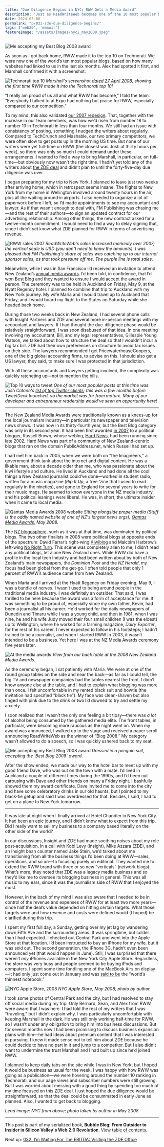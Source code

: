 ```yaml
---
title: "Due Diligence Begins in NYC; RWW Gets a Media Award"
description: "Just as ReadWriteWeb becomes one of the 10 most popular blogs in the world, I travel to New York to meet with Ziff Davis Enterprise about its proposed acquisition."
date: 2024-05-08
permalink: "p/031-zde-due-diligence-begins/"
tags: ['web20', 'memoir']
featureImage: "/assets/images/nyc2_may2008.jpeg"
---
```


![Me accepting my Best Blog 2008 award](/assets/images/nyc2_may2008.jpeg)

As soon as I got back home, RWW made it to the top 10 on Technorati. We were now one of the world’s ten most popular blogs, based on how many websites had linked to us in the last six months. Alex had spotted it first, and Marshall confirmed it with a screenshot.

![Technorati top 10](/assets/images/2446087008_86ee672e61_o.png)
*Marshall's screenshot [dated 27 April 2008](https://flickr.com/photos/16765047@N00/2446087008/), showing the first time RWW made it into the Technorati top 10!*

“I really am proud of us all and what RWW has become,” I told the team. “Everybody I talked to at Expo had nothing but praise for RWW, especially compared to our competition.”

To my mind, this also validated [our 2007 redesign](/p/026-rww-redesign-2007-crunchies/). That, together with the increase in our team members, was how we’d risen from number 18 to number 10 in Technorati in less than four months. We still had an issue with consistency of posting, something I nudged the writers about regularly. Compared to TechCrunch and Mashable, our two primary competitors, we were often slow to get posts up in the morning US time. But none of our writers were yet full-time on RWW (the closest was Josh at thirty hours per week), so there was only so much I could demand under these arrangements. I wanted to find a way to bring Marshall, in particular, on full-time—but obviously now wasn’t the right time. I hadn’t yet told any of the writers about [the ZDE deal](/p/030-rww-acquisition-deal-2008/) and didn’t plan to until the forty-five-day due diligence was over.

I began preparing for my trip to New York. I planned to leave just two weeks after arriving home, which in retrospect seems insane. The flights to New York from my home in Wellington involved around twenty hours in the air, plus all the waiting around in airports. I also needed to organize a lot of paperwork before I left, so I’d made appointments to see my accountant and lawyer. As if that wasn’t enough to deal with, FM Publishing was chasing me—and the rest of their authors—to sign an updated contract for our advertising relationship. Among other things, the new contract asked for a twelve-month commitment. I would need to find a way to delay signing that, since I didn’t yet know what ZDE planned for RWW in terms of advertising revenue.

![RWW sales 2007](/assets/images/rww_sales_2007.png)
*ReadWriteWeb's sales increased markedly over 2007; the vertical scale is USD (you don't need to know the amounts). I was pleased that FM Publishing's share of sales was catching up to our internal sponsor sales, as that took pressure off me. The purple line is total sales.*

Meanwhile, while I was in San Francisco I’d received an invitation to attend New Zealand’s [annual media awards](https://web.archive.org/web/20080510231401/http://www.qantasmediaawards.co.nz/web.html). I’d been told, in confidence, that I’d won Best Blog and they wanted to ensure I would accept the award in person. The ceremony was to be held in Auckland on Friday, May 9, at the Hyatt Regency hotel. I planned to combine that trip to Auckland with my New York journey. My wife Maria and I would travel up to Auckland that Friday, and I would board my flight to the States on Saturday while she headed back home.

During those two weeks back in New Zealand, I had several phone calls with Insight Partners and ZDE and several more in-person meetings with my accountant and lawyers. If I had thought the due-diligence phase would be relatively straightforward, I was soon disabused of that idea. In one meeting involving my accountant, Bill, and my legal representatives, Gillespie Young Watson, we talked about how to structure the deal so that I wouldn’t incur a big tax bill. ZDE had their own preferences on structure to avoid tax issues on their side. The lawyers recommended I get PricewaterhouseCoopers, one of the big global accounting firms, to advise on this. I should also get a US lawyer, they said, to make sure I was protected in that jurisdiction. 

With all these accountants and lawyers getting involved, the complexity was quickly ratcheting up—not to mention the bills.

![Top 10 ways to tweet](/assets/images/twitter-top10-chart.jpeg)
*One of our most popular posts at this time was Josh Catone's [list of top Twitter clients](https://web.archive.org/web/20080404035533/readwriteweb.com/archives/top_twitter_clients_definitive_list.php); this was a few months before TweetDeck launched, so the market was far from mature. Many of our developer and entrepreneur readership would've seen an opportunity here!*

*** 

The New Zealand Media Awards were traditionally known as a knees-up for the local journalism industry—in particular its newspaper and television news shows. It was now in its thirty-fourth year, but the Best Blog category was only in its second year. It had been first awarded [in 2007](https://web.archive.org/web/20070706223411/http://www.qantasmediaawards.co.nz/websites.htm) to a political blogger, Russell Brown, whose weblog, [Hard News](https://web.archive.org/web/20080416043135/http://www.publicaddress.net/default,47.sm), had been running since late 2002. Hard News was part of a community of New Zealand-centric blogs that ran on the domain PublicAddress.net, which Russell had set up.

I had met him back in 2005, when we were both on "the Imagineers," a government think tank about the internet and digital content. He was a likable man, about a decade older than me, who was passionate about the kiwi lifestyle and culture. He lived in Auckland and had done all the cool things a New Zealand journalist could’ve done—worked in student radio, written for a music magazine (*Rip It Up*, a free ’zine that I used to read regularly in the nineties), and gone to England for several years to write for their music mags. He seemed to know everyone in the NZ media industry, and his political leanings were liberal. He was, in short, the ultimate insider when it came to local media.

![Qantas Media Awards 2008 website](/assets/images/2008_qantas_media_awards_website_may08.png)
*Sitting alongside proper media (Stuff is the oddly named website of one of NZ's largest news orgs); [Qantas Media Awards](https://web.archive.org/web/20080510231401/http://www.qantasmediaawards.co.nz:80/web.html), May 2008.*

The [NZ blogosphere](https://web.archive.org/web/20080422054042/http://kiwiology.co.nz/), such as it was at that time, was dominated by political blogs. The two other finalists in 2008 were political blogs at opposite ends of the spectrum: David Farrar’s right-wing [Kiwiblog](https://web.archive.org/web/20080510222238/http://kiwiblog.co.nz/) and Malcolm Harbrow’s left-wing [No Right Turn](https://web.archive.org/web/20080516173357/http://norightturn.blogspot.com/). This scene was completely alien to me; I didn’t read any political blogs, let alone New Zealand ones. While RWW did have a profile in the local tech industry and had been written about by both of New Zealand’s main newspapers, the *Dominion Post* and the *NZ Herald*, my focus had been global from the get-go. I often told people that only 1 percent of RWW’s audience came from New Zealand.

When Maria and I arrived at the Hyatt Regency on Friday evening, May 9, I was a bundle of nerves. I wasn’t used to being around people in the traditional media industry. I was definitely an outsider. That said, I was thrilled to be here because the award was a form of acceptance for me. It was something to be proud of, especially since my own father, Kevin, had been a journalist all his career. He'd worked for the daily newspapers of Dunedin and Timaru while I was a young child, and then in 1981, when I was nine, he and his wife Judy moved their four small children (I was the eldest) up to Wellington, where he worked for a farming magazine, *Dairy Exporter*, for the rest of his career. I never expected to follow in his footsteps; I hadn’t trained to be a journalist, and when I started RWW in 2003, it wasn’t intended to be a business. Yet here I was at the NZ Media Awards ceremony five years later.

![At the media awards](/assets/images/qantas_media_awards08_seatview.jpeg)
*View from our back table at the 2008 New Zealand Media Awards.*

As the ceremony began, I sat patiently with Maria. We were at one of the round group tables on the side and near the back—as far as I could tell, the big TV and newspaper companies had the tables nearest the front. I didn’t know anyone else at the table, and I had to explain what blogging was more than once. I felt uncomfortable in my rented black suit and bowtie (the invitation had specified “black tie”). My face was clean-shaven but also tinged with pink due to the drink or two I’d downed to try and settle my anxiety. 

I soon realized that I wasn’t the only one feeling a bit tipsy—there was *a lot* of alcohol being consumed by the gathered media elite. The front tables, in particular, were becoming more raucous as the night went on. When my award was announced, I walked up to the stage and received a paper scroll announcing ReadWriteWeb as the winner of “Blog 2008.” My category wasn’t allowed to do a speech, so I was quickly ushered back to my seat.

![Me accepting my Best Blog 2008 award](/assets/images/receiving_award_2008.jpg)
*Dressed in a penguin suit, accepting the 'Best Blog 2008' award.*

After the show ended, we made our way to the hotel bar to meet up with my good friend Dave, who was out on the town with a mate. I’d lived in Auckland a couple of different times during the 1990s, and I’d been out carousing with Dave and other friends on many a Friday night. I bashfully showed them my award certificate. Dave invited me to come into the city and have some celebratory drinks in our old haunts, but I pointed to my black-tie getup and said I was overdressed for that. Besides, I said, I had to get on a plane to New York tomorrow.

***

It was late at night when I finally arrived at Hotel Chandler in New York City. It had been an epic journey, and I didn’t know what to expect from this trip. Did I really want to sell my business to a company based literally on the other side of the world? 

In our discussions, Insight and ZDE had made soothing noises about my role post-acquisition. In a call with Kobi Levy (Insight), Mike Azzara (ZDE), and an Insight bean counter named Jake Stein, we’d talked about me transitioning from all the business things I’d been doing at RWW—sales, operations, and so on—to focusing purely on editorial. They wanted me to extend the RWW brand with three or so new “verticals” (network blogs). What’s more, they noted that ZDE was a legacy media business and so they’d like me to oversee its blogging business in general. This was all music to my ears, since it was the journalism side of RWW that I enjoyed the most. 

However, in the back of my mind I was also aware that I needed to be in control of the revenue and expenses of RWW for at least two more years—since half the deal’s value depended on hitting certain targets. What those targets were and how revenue and costs were defined would (I hoped) be clarified during this trip. 

I spent my first full day, a Sunday, getting over my jet lag by wandering down Fifth Ave and the surrounding areas. It was springtime, but colder than I had expected. I checked out Central Park and went into the Apple Store at that location. I’d been instructed to buy an iPhone for my wife, but it was sold out. The second generation, the iPhone 3G, hadn’t even been announced yet (that would happen in June). Still, I was surprised that there weren’t *any* iPhones available in the New York City Apple Store. Regardless, the store was very busy and people seemed to be buying iPods and computers. I spent some time fondling one of the MacBook Airs on display—it had only just come out in January and was [said to be](https://www.ebuyer.com/blog/history-of-apple-laptop-computers/) the “world’s thinnest notebook.” 

![NYC Apple Store, 2008](/assets/images/nyc_applestore_may2008.jpeg)
*NYC Apple Store, May 2008; photo by author.*

I took some photos of Central Park and the city, but I had resolved to stay off social media during my trip. Only Bernard, Sean, and Alex from RWW were aware that I was here. I had told the rest of my writers that I was “traveling,” but I didn’t explain why. I was particularly uncomfortable with keeping Marshall in the dark. He was still only working half-time for RWW, so I wasn’t under any obligation to bring him into business discussions. But for several months now I had been promising to discuss business expansion plans with him—he had ideas about premium content that I was interested in pursuing. I knew it made sense not to tell him about ZDE because he could decide to have no part in it and jump to a competitor. But I also didn’t want to undermine the trust Marshall and I had built up since he’d joined RWW.

I planned to keep daily tabs on the site while I was in New York, but I hoped it would be business as usual for the week. I was happy with how RWW was going as a publication—we were hovering around the number 10 ranking in Technorati, and our page views and subscriber numbers were still growing. But I was worried about messing with a good thing by spending too much of my time focused on this ZDE deal. I just hoped the due diligence would be straightforward, so that the deal could be consummated in early June as planned. Also, I wanted to get back to blogging.

*Lead image: NYC from above; photo taken by author in May 2008.*

* * *

This post is part of my serialized book, **Bubble Blog: From Outsider to Insider in Silicon Valley's Web 2.0 Revolution**. View [table of contents](/p/roadmap-bubbleblog/).

Next up: [032. I’m Waiting For The EBITDA: Visiting the ZDE Office](/p/032-zde-discussions-ebitda/)